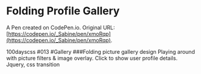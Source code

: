 # Folding Profile Gallery

A Pen created on CodePen.io. Original URL: [https://codepen.io/_Sabine/pen/xmoRqp](https://codepen.io/_Sabine/pen/xmoRqp).

100dayscss #013
#Gallery
###Folding picture gallery design
Playing around with picture filters & image overlay. Click to show user profile details.
Jquery, css transition